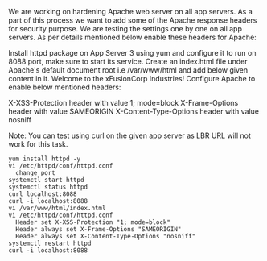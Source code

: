 We are working on hardening Apache web server on all app servers. As a part of this process we want to add some of the Apache response headers for security purpose. We are testing the settings one by one on all app servers. As per details mentioned below enable these headers for Apache:

Install httpd package on App Server 3 using yum and configure it to run on 8088 port, make sure to start its service.
Create an index.html file under Apache's default document root i.e /var/www/html and add below given content in it.
Welcome to the xFusionCorp Industries!
Configure Apache to enable below mentioned headers:

X-XSS-Protection header with value 1; mode=block
X-Frame-Options header with value SAMEORIGIN
X-Content-Type-Options header with value nosniff

Note: You can test using curl on the given app server as LBR URL will not work for this task.



```
yum install httpd -y
vi /etc/httpd/conf/httpd.conf
  change port
systemctl start httpd
systemctl status httpd
curl localhost:8088
curl -i localhost:8088
vi /var/www/html/index.html
vi /etc/httpd/conf/httpd.conf
  Header set X-XSS-Protection "1; mode=block"
  Header always set X-Frame-Options "SAMEORIGIN"
  Header always set X-Content-Type-Options "nosniff"
systemctl restart httpd
curl -i localhost:8088
